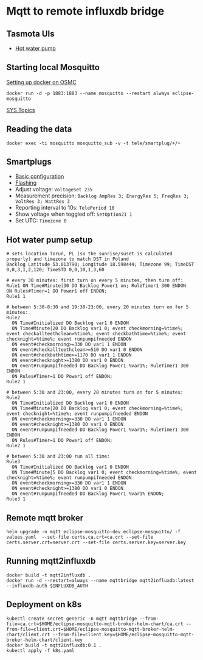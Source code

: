 # Mqtt to remote influxdb bridge

## Tasmota UIs

* [Hot water pump](http://smartplug3/)

## Starting local Mosquitto

[Setting up docker on OSMC](https://gist.github.com/Peregrinox/aa55c18866a851acc9d4e03a1054485c)

    docker run -d -p 1883:1883 --name mosquitto --restart always eclipse-mosquitto

[SYS Topics](https://github.com/mqtt/mqtt.github.io/wiki/SYS-Topics)

## Reading the data

    docker exec -ti mosquitto mosquitto_sub -v -t tele/smartplug/+/+

## Smartplugs

* [Basic configuration](https://blog.koehntopp.info/2020/05/20/gosund-and-tasmota.html)
* [Flashing](https://www.malachisoord.com/2019/11/24/flashing-custom-firmware-on-a-gosund-sp111/)
* Adjust voltage: `VoltageSet 235`
* Measurement precision: `Backlog AmpRes 3; EnergyRes 5; FreqRes 3; VoltRes 3; WattRes 3`
* Reporting interval to 10s: `TelePeriod 10`
* Show voltage when toggled off: `SetOption21 1`
* Set UTC: `Timezone 0`

## Hot water pump setup

    # sets location Toruń, PL (so the sunrise/suset is calculated properly) and timezone to match DST in Poland
    Backlog Latitude 53.013790; Longitude 18.598444; Timezone 99; TimeDST 0,0,3,1,2,120; TimeSTD 0,0,10,1,3,60

    # every 30 minutes: first turn on every 5 minutes, then turn off:
    Rule1 ON Time#Minute|30 DO Backlog Power1 on; RuleTimer1 300 ENDON   ON Rules#Timer=1 DO Power1 off ENDON;
    Rule1 1

    # between 5:30-8:30 and 19:30-23:00, every 20 minutes turn on for 5 minutes:
    Rule2
      ON Time#Initialized DO Backlog var1 0 ENDON
      ON Time#Minute|20 DO Backlog var1 0; event checkmorning=%time%; event checkallteethclean=%time%; event checkbathtime=%time%; event checknight=%time%; event runpumpifneeded ENDON
      ON event#checkmorning>=330 DO var1 1 ENDON
      ON event#checkallteethclean>=510 DO var1 0 ENDON
      ON event#checkbathtime>=1170 DO var1 1 ENDON
      ON event#checknight>=1380 DO var1 0 ENDON
      ON event#runpumpifneeded DO Backlog Power1 %var1%; RuleTimer1 300 ENDON
      ON Rules#Timer=1 DO Power1 off ENDON;
    Rule2 1

    # between 5:30 and 23:00, every 20 minutes turn on for 5 minutes:
    Rule2
      ON Time#Initialized DO Backlog var1 0 ENDON
      ON Time#Minute|20 DO Backlog var1 0; event checkmorning=%time%; event checknight=%time%; event runpumpifneeded ENDON
      ON event#checkmorning>=330 DO var1 1 ENDON
      ON event#checknight>=1380 DO var1 0 ENDON
      ON event#runpumpifneeded DO Backlog Power1 %var1%; RuleTimer1 300 ENDON
      ON Rules#Timer=1 DO Power1 off ENDON;
    Rule2 1

    # between 5:30 and 23:00 run all time:
    Rule3
      ON Time#Initialized DO Backlog var1 0 ENDON
      ON Time#Minute|5 DO Backlog var1 0; event checkmorning=%time%; event checknight=%time%; event runpumpifneeded ENDON
      ON event#checkmorning>=330 DO var1 1 ENDON
      ON event#checknight>=1380 DO var1 0 ENDON
      ON event#runpumpifneeded DO Backlog Power1 %var1% ENDON;
    Rule3 1

## Remote mqtt broker

    helm upgrade -n mqtt eclipse-mosquitto-dev eclipse-mosquitto/ -f values.yaml  --set-file certs.ca.crt=ca.crt --set-file certs.server.crt=server.crt --set-file certs.server.key=server.key

## Running mqtt2influxdb

    docker build -t mqtt2influxdb .
    docker run -d --restart=always --name mqttbridge mqtt2influxdb:latest --influxdb-auth $INFLUXDB_AUTH

## Deployment on k8s

    kubectl create secret generic -n mqtt mqttbridge --from-file=ca.crt=$HOME/eclipse-mosquitto-mqtt-broker-helm-chart/ca.crt --from-file=client.crt=$HOME/eclipse-mosquitto-mqtt-broker-helm-chart/client.crt --from-file=client.key=$HOME/eclipse-mosquitto-mqtt-broker-helm-chart/client.key
    docker build -t mqtt2influxdb:0.1 .
    kubectl apply -f k8s.yaml
